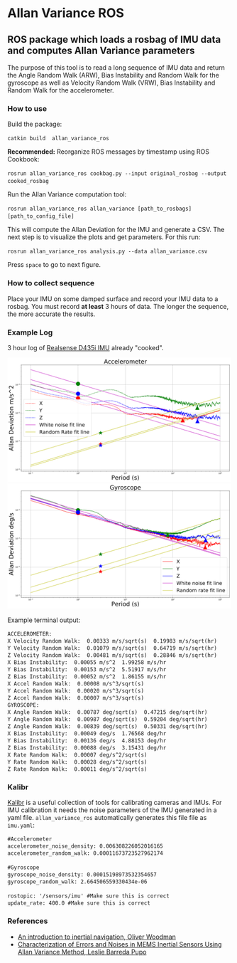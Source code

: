 # Allan Variance ROS
## ROS package which loads a rosbag of IMU data and computes Allan Variance parameters
The purpose of this tool is to read a long sequence of IMU data and return the Angle Random Walk (ARW), Bias Instability and Random Walk for the gyroscope as well as Velocity Random Walk (VRW), Bias Instability and Random Walk for the accelerometer.


### How to use

Build the package:

``catkin build  allan_variance_ros``

**Recommended:** Reorganize ROS messages by timestamp using ROS Cookbook:

``rosrun allan_variance_ros cookbag.py --input original_rosbag --output cooked_rosbag``

Run the Allan Variance computation tool:

``rosrun allan_variance_ros allan_variance [path_to_rosbags] [path_to_config_file]``

This will compute the Allan Deviation for the IMU and generate a CSV. The next step is to visualize the plots and get parameters. For this run:

``rosrun allan_variance_ros analysis.py --data allan_variance.csv``

Press `space` to go to next figure.

### How to collect sequence

Place your IMU on some damped surface and record your IMU data to a rosbag. You must record **at least** 3 hours of data. The longer the sequence, the more accurate the results.

### Example Log

3 hour log of [Realsense D435i IMU](https://drive.google.com/file/d/1ovI2NvYR52Axt-KuRs5HjVk7-57ky72H/view?usp=sharing) already "cooked".

![Acceleration](/figs/realsense_acceleration.png)
![Gyroscope](/figs/realsense_gyro.png)

Example terminal output:

```
ACCELEROMETER:
X Velocity Random Walk:  0.00333 m/s/sqrt(s)  0.19983 m/s/sqrt(hr)
Y Velocity Random Walk:  0.01079 m/s/sqrt(s)  0.64719 m/s/sqrt(hr)
Z Velocity Random Walk:  0.00481 m/s/sqrt(s)  0.28846 m/s/sqrt(hr)
X Bias Instability:  0.00055 m/s^2  1.99258 m/s/hr
Y Bias Instability:  0.00153 m/s^2  5.51917 m/s/hr
Z Bias Instability:  0.00052 m/s^2  1.86155 m/s/hr
X Accel Random Walk:  0.00008 m/s^3/sqrt(s)
Y Accel Random Walk:  0.00020 m/s^3/sqrt(s)
Z Accel Random Walk:  0.00007 m/s^3/sqrt(s)
GYROSCOPE:
X Angle Random Walk:  0.00787 deg/sqrt(s)  0.47215 deg/sqrt(hr)
Y Angle Random Walk:  0.00987 deg/sqrt(s)  0.59204 deg/sqrt(hr)
Z Angle Random Walk:  0.00839 deg/sqrt(s)  0.50331 deg/sqrt(hr)
X Bias Instability:  0.00049 deg/s  1.76568 deg/hr
Y Bias Instability:  0.00136 deg/s  4.88153 deg/hr
Z Bias Instability:  0.00088 deg/s  3.15431 deg/hr
X Rate Random Walk:  0.00007 deg/s^2/sqrt(s)
Y Rate Random Walk:  0.00028 deg/s^2/sqrt(s)
Z Rate Random Walk:  0.00011 deg/s^2/sqrt(s)

```

### Kalibr

[Kalibr](https://github.com/ethz-asl/kalibr) is a useful collection of tools for calibrating cameras and IMUs. For IMU calibration it needs the noise parameters of the IMU generated in a yaml file. `allan_variance_ros` automatically generates this file file as `imu.yaml`:

```
#Accelerometer
accelerometer_noise_density: 0.006308226052016165 
accelerometer_random_walk: 0.00011673723527962174 

#Gyroscope
gyroscope_noise_density: 0.00015198973532354657 
gyroscope_random_walk: 2.664506559330434e-06 

rostopic: '/sensors/imu' #Make sure this is correct
update_rate: 400.0 #Make sure this is correct

```

### References

- [An introduction to inertial navigation, Oliver Woodman](https://www.cl.cam.ac.uk/techreports/UCAM-CL-TR-696.pdf) 
- [Characterization of Errors and Noises in MEMS Inertial Sensors Using Allan Variance Method, Leslie Barreda Pupo](https://upcommons.upc.edu/bitstream/handle/2117/103849/MScLeslieB.pdf?sequence=1&isAllowed=y)

